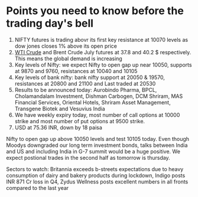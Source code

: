 # Points you need to know before the trading day's bell
1. NIFTY futures is trading abovr its first key resistance at 10070 levels as dow jones closes 1% above its open price
2. [WTI Crude](https://github.com/gauravkumar28/TrademanzaWebPages/blob/master/docs/glossaries/wti.html) and Brent Crude July futures at 37.8 and 40.2 $ respectively. This means the global demand is increasing 
3. Key levels of Nifty: we expect Nifty to open gap up near 10050, supports at 9870 and 9760, resistances at 10040 and 10105
4. Key levels of bank nifty: bank nifty support at 20050 & 19570, resistances at 20800 and 21100 and Last traded at 20530
5. Results to be announced today: Aurobindo Pharma, BPCL, Cholamandalam Investment, Dishman Carbogen, DCM Shriram, MAS Financial Services, Oriental Hotels, Shriram Asset Management, Transgene Biotek and Vesuvius India
6. We have weekly expiry today, most number of call options at 10000 strike and most number of put options at 9500 strike. 
7. USD at 75.36 INR, down by 18 paisa

Nifty to open gap up above 10050 levels and test 10105 today. Even though Moodys downgraded our long term investment bonds, talks between India and US and including India in G-7 summit would be a huge positive. We expect postional trades in the second half as tomorrow is thursday.

Sectors to watch: Britannia exceeds b-streets expectations due to heavy consumption of dairy and bakery products during lockdown, Indigo posts INR 871 Cr loss in Q4, Zydus Wellness posts excellent numbers in all fronts compared to the last year
